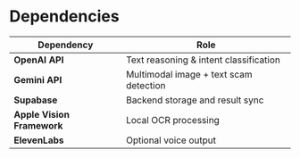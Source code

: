 # Dependencies

| Dependency | Role |
|-------------|------|
| **OpenAI API** | Text reasoning & intent classification |
| **Gemini API** | Multimodal image + text scam detection |
| **Supabase** | Backend storage and result sync |
| **Apple Vision Framework** | Local OCR processing |
| **ElevenLabs** | Optional voice output |

